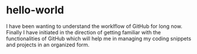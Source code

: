 # hello-world
I have been wanting to understand the worklflow of GitHub for long now. Finally I have initiated in the direction of getting familiar with the functionalities of GitHub which will help me in managing my coding snippets and projects in an organized form.
